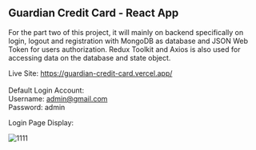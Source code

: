 ## Guardian Credit Card - React App

For the part two of this project, it will mainly on backend specifically on login, logout and registration with MongoDB as database and JSON Web Token for users authorization. Redux Toolkit and Axios is also used for accessing data on the database and state object.

Live Site: https://guardian-credit-card.vercel.app/ <br /><br />
Default Login Account: <br />
Username: admin@gmail.com <br />
Password: admin <br />

Login Page Display:

![1111](https://user-images.githubusercontent.com/15988182/221745484-097d1a59-05ac-4f0a-bc61-36cac03b5767.JPG)